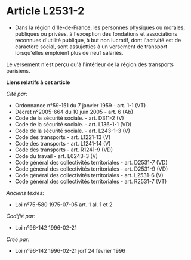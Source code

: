 # Article L2531-2

- Dans la région d'Ile-de-France, les personnes physiques ou morales, publiques ou privées, à l'exception des fondations et
associations reconnues d'utilité publique, à but non lucratif, dont l'activité est de caractère social, sont assujetties à un
versement de transport lorsqu'elles emploient plus de neuf salariés.

Le versement n'est perçu qu'à l'intérieur de la région des transports parisiens.

**Liens relatifs à cet article**

_Cité par_:

  - Ordonnance n°59-151 du 7 janvier 1959 - art. 1-1 (VT)
  - Décret n°2005-664 du 10 juin 2005 - art. 6 (Ab)
  - Code de la sécurité sociale. - art. D311-2 (V)
  - Code de la sécurité sociale. - art. L136-1-1 (VD)
  - Code de la sécurité sociale. - art. L243-1-3 (V)
  - Code des transports - art. L1221-13 (V)
  - Code des transports - art. L1241-14 (V)
  - Code des transports - art. R1241-9 (VD)
  - Code du travail - art. L6243-3 (V)
  - Code général des collectivités territoriales - art. D2531-7 (VD)
  - Code général des collectivités territoriales - art. D2531-9 (VD)
  - Code général des collectivités territoriales - art. L2531-6 (V)
  - Code général des collectivités territoriales - art. R2531-7 (VT)

_Anciens textes_:

  - Loi n°75-580 1975-07-05 art. 1 al. 1 et 2

_Codifié par_:

  - Loi n°96-142 1996-02-21

_Créé par_:

  - Loi n°96-142 1996-02-21 jorf 24 février 1996

